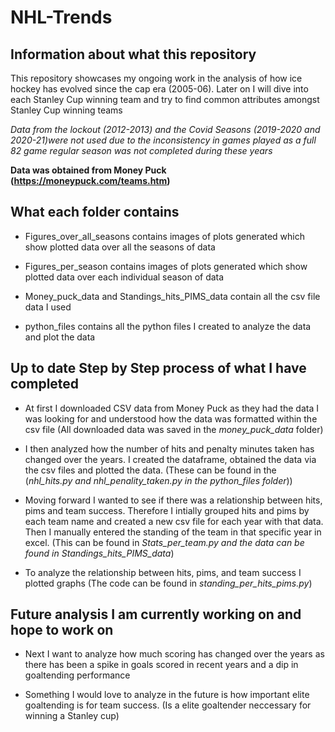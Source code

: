 # NHL-Trends

## Information about what this repository

This repository showcases my ongoing work in the analysis of how ice hockey has evolved since the cap era (2005-06). Later on I will dive into each Stanley Cup winning team and try to find common attributes amongst Stanley Cup winning teams

*Data from the lockout (2012-2013) and the Covid Seasons (2019-2020 and 2020-21)were not used due to the inconsistency in games played as a full 82 game regular season was not completed during these years*

**Data was obtained from Money Puck (https://moneypuck.com/teams.htm)**

## What each folder contains

- Figures_over_all_seasons contains images of plots generated which show plotted data over all the seasons of data 

- Figures_per_season contains images of plots generated which show plotted data over each individual season of data

- Money_puck_data and Standings_hits_PIMS_data contain all the csv file data I used

- python_files contains all the python files I created to analyze the data and plot the data

## Up to date Step by Step process of what I have completed

- At first I downloaded CSV data from Money Puck as they had the data I was looking for and understood how the data was formatted within the csv file (All downloaded data was saved in the *money_puck_data* folder)

- I then analyzed how the number of hits and penalty minutes taken has changed over the years. I created the dataframe, obtained the data via the csv files and plotted the data. (These can be found in the (*nhl_hits.py and nhl_penality_taken.py in the python_files folder*))

- Moving forward I wanted to see if there was a relationship between hits, pims and team success. Therefore I intially grouped hits and pims by each team name and created a new csv file for each year with that data. Then I manually entered the standing of the team in that specific year in excel. (This can be found in *Stats_per_team.py and the data can be found in Standings_hits_PIMS_data*)

- To analyze the relationship between hits, pims, and team success I plotted graphs (The code can be found in *standing_per_hits_pims.py*)

## Future analysis I am currently working on and hope to work on 

- Next I want to analyze how much scoring has changed over the years as there has been a spike in goals scored in recent years and a dip in goaltending performance

- Something I would love to analyze in the future is how important elite goaltending is for team success. (Is a elite goaltender neccessary for winning a Stanley cup)

